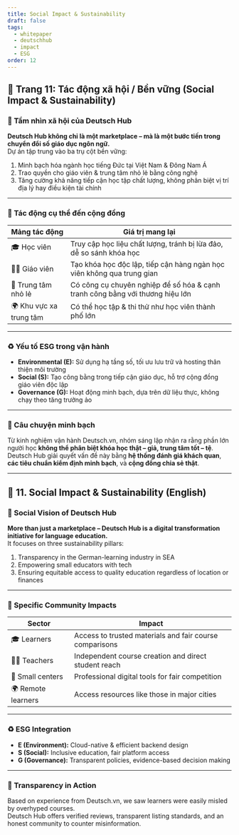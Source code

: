 ```yaml
---
title: Social Impact & Sustainability
draft: false
tags:
  - whitepaper
  - deutschhub
  - impact
  - ESG
order: 12
---
```


## 📄 Trang 11: Tác động xã hội / Bền vững (Social Impact & Sustainability)

### 🌱 Tầm nhìn xã hội của Deutsch Hub

**Deutsch Hub không chỉ là một marketplace – mà là một bước tiến trong chuyển đổi số giáo dục ngôn ngữ.**  
Dự án tập trung vào ba trụ cột bền vững:  
1. Minh bạch hóa ngành học tiếng Đức tại Việt Nam & Đông Nam Á  
2. Trao quyền cho giáo viên & trung tâm nhỏ lẻ bằng công nghệ  
3. Tăng cường khả năng tiếp cận học tập chất lượng, không phân biệt vị trí địa lý hay điều kiện tài chính

---

### 📌 Tác động cụ thể đến cộng đồng

| Mảng tác động        | Giá trị mang lại |
|----------------------|------------------|
| 🎓 Học viên          | Truy cập học liệu chất lượng, tránh bị lừa đảo, dễ so sánh khóa học |
| 🧑‍🏫 Giáo viên        | Tạo khóa học độc lập, tiếp cận hàng ngàn học viên không qua trung gian |
| 🏫 Trung tâm nhỏ lẻ  | Có công cụ chuyên nghiệp để số hóa & cạnh tranh công bằng với thương hiệu lớn |
| 🌍 Khu vực xa trung tâm | Có thể học tập & thi thử như học viên thành phố lớn |

---

### ♻️ Yếu tố ESG trong vận hành

- **Environmental (E):** Sử dụng hạ tầng số, tối ưu lưu trữ và hosting thân thiện môi trường  
- **Social (S):** Tạo công bằng trong tiếp cận giáo dục, hỗ trợ cộng đồng giáo viên độc lập  
- **Governance (G):** Hoạt động minh bạch, dựa trên dữ liệu thực, không chạy theo tăng trưởng ảo

---

### 💬 Câu chuyện minh bạch

Từ kinh nghiệm vận hành Deutsch.vn, nhóm sáng lập nhận ra rằng phần lớn người học **không thể phân biệt khóa học thật – giả, trung tâm tốt – tệ**.  
Deutsch Hub giải quyết vấn đề này bằng **hệ thống đánh giá khách quan**, **các tiêu chuẩn kiểm định minh bạch**, và **cộng đồng chia sẻ thật**.

---

## 📄 11. Social Impact & Sustainability (English)

### 🌱 Social Vision of Deutsch Hub

**More than just a marketplace – Deutsch Hub is a digital transformation initiative for language education.**  
It focuses on three sustainability pillars:  
1. Transparency in the German-learning industry in SEA  
2. Empowering small educators with tech  
3. Ensuring equitable access to quality education regardless of location or finances

---

### 📌 Specific Community Impacts

| Sector         | Impact |
|----------------|--------|
| 🎓 Learners     | Access to trusted materials and fair course comparisons |
| 🧑‍🏫 Teachers     | Independent course creation and direct student reach |
| 🏫 Small centers | Professional digital tools for fair competition |
| 🌍 Remote learners | Access resources like those in major cities |

---

### ♻️ ESG Integration

- **E (Environment):** Cloud-native & efficient backend design  
- **S (Social):** Inclusive education, fair platform access  
- **G (Governance):** Transparent policies, evidence-based decision making

---

### 💬 Transparency in Action

Based on experience from Deutsch.vn, we saw learners were easily misled by overhyped courses.  
Deutsch Hub offers verified reviews, transparent listing standards, and an honest community to counter misinformation.
